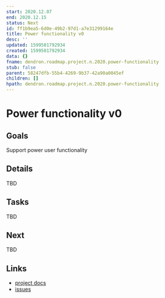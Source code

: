 ```yaml
---
start: 2020.12.07
end: 2020.12.15
status: Next
id: ff1b9ea5-6d0e-49b2-97d1-a7e31299164e
title: Power functionality v0
desc: ''
updated: 1599501792934
created: 1599501792934
data: {}
fname: dendron.roadmap.project.n.2020.power-functionality
stub: false
parent: 58247dfb-55b4-4269-9b37-42a90a0045ef
children: []
hpath: dendron.roadmap.project.n.2020.power-functionality
---
```

# Power functionality v0

## Goals

Support power user functionality 

## Details

TBD

## Tasks

TBD

## Next

TBD

## Links

- [project docs](https://dendron.so/notes/ff1b9ea5-6d0e-49b2-97d1-a7e31299164e.html)
- [issues](https://github.com/dendronhq/dendron/labels/pro.power-func-v0)
